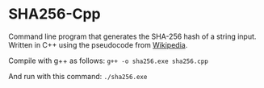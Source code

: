 # SHA256-Cpp
Command line program that generates the SHA-256 hash of a string input. Written in C++ using the pseudocode from <a href="https://en.wikipedia.org/wiki/SHA-2" target="_blank">Wikipedia</a>.

Compile with g++ as follows:
```g++ -o sha256.exe sha256.cpp```

And run with this command:
```./sha256.exe```
